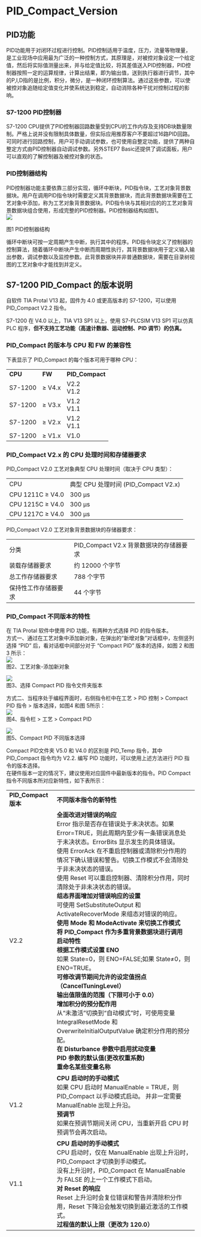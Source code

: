 # PID_Compact_Version 

## PID功能

PID功能用于对闭环过程进行控制。PID控制适用于温度，压力，流量等物理量，是工业现场中应用最为广泛的一种控制方式，其原理是，对被控对象设定一个给定值，然后将实际值测量出来，并与给定值比较，将其差值送入PID控制器，PID控制器按照一定的运算规律，计算出结果，即为输出值，送到执行器进行调节，其中的P,I,D指的是比例，积分，微分，是一种闭环控制算法。通过这些参数，可以使被控对象追随给定值变化并使系统达到稳定，自动消除各种干扰对控制过程的影响。

### S7-1200 PID控制器

S7-1200 CPU提供了PID控制器回路数量受到CPU的工作内存及支持DB块数量限制。严格上说并没有限制具体数量，但实际应用推荐客户不要超过16路PID回路。可同时进行回路控制，用户可手动调试参数，也可使用自整定功能，提供了两种自整定方式由PID控制器自动调试参数。另外STEP7 Basic还提供了调试面板，用户可以直观的了解控制器及被控对象的状态。

### PID控制器结构

PID控制器功能主要依靠三部分实现，循环中断块，PID指令块，工艺对象背景数据块。用户在调用PID指令块时需要定义其背景数据块，而此背景数据块需要在工艺对象中添加，称为工艺对象背景数据块。PID指令块与其相对应的的工艺对象背景数据块组合使用，形成完整的PID控制器。PID控制器结构如图1。  
![](images/1-01.jpg)

  
图1 PID控制器结构  
  
循环中断块可按一定周期产生中断，执行其中的程序。PID指令块定义了控制器的控制算法，随着循环中断块产生中断而周期性执行，其背景数据块用于定义输入输出参数，调试参数以及监控参数。此背景数据块并非普通数据块，需要在目录树视图的工艺对象中才能找到并定义。

## S7-1200 PID_Compact 的版本说明

自软件 TIA Protal V13 起，固件为 4.0 或更高版本的 S7-1200，可以使用 PID_Compact V2.2 指令。

S7-1200 在 V4.0 以上，TIA V13 SP1 以上，使用 S7-PLCSIM V13 SP1 可以仿真 PLC 程序，**但不支持工艺功能（高速计数器、运动控制、PID 调节）的仿真。**

### **PID_Compact 的版本与 CPU 和 FW 的兼容性**

下表显示了 PID_Compact 的每个版本可用于哪种 CPU：

|     |     |     |
| --- | --- | --- |
| **CPU** | **FW** | **PID_Compact** |
| S7-1200 | ≥ V4.x | V2.2  <br>V1.2 |
| S7-1200 | ≥ V3.x | V1.2  <br>V1.1 |
| S7-1200 | ≥ V2.x | V1.2  <br>V1.1 |
| S7-1200 | ≥ V1.x | V1.0 |

### PID_Compact V2.x 的 CPU 处理时间和存储器要求

PID_Compact V2.0 工艺对象典型 CPU 处理时间（取决于 CPU 类型）：

|     |     |
| --- | --- |
| CPU | 典型 CPU 处理时间 (PID_Compact V2.x) |
| CPU 1211C ≥ V4.0 | 300 µs |
| CPU 1215C ≥ V4.0 | 300 µs |
| CPU 1217C ≥ V4.0 | 300 µs |

PID_Compact V2.0 工艺对象背景数据块的存储器要求：

|     |     |
| --- | --- |
| 分类  | PID_Compact V2.x 背景数据块的存储器要求 |
| 装载存储器要求 | 约 12000 个字节 |
| 总工作存储器要求 | 788 个字节 |
| 保持性工作存储器要求 | 44 个字节 |

### PID_Compact 不同版本的特性

在 TIA Protal 软件中使用 PID 功能，有两种方式选择 PID 的指令版本。  
方式一、通过在工艺对象中添加新对象，在弹出的“新增对象”对话框中，左侧竖列选择 “PID” 后，看对话框中间部分对于 “Compact PID” 版本的选择，如图 2 和图 3 所示：  
![](images/1-02.PNG)  
图2、工艺对象-添加新对象

![](images/1-03.PNG)  
图3、选择 Compact PID 指令文件夹版本

方式二、当程序处于编程界面时，右侧指令栏中在工艺 \> PID 控制 > Compact PID 指令 > 版本选择，如图4 和图 5所示：  
![](images/1-04.PNG)  
图4、指令栏 > 工艺 > Compact PID

![](images/1-05.PNG)  
图5、Compact PID 不同版本选择

Compact PID文件夹 V5.0 和 V4.0 的区别是 PID\_Temp 指令，其中 PID\_Compact 指令均为 V2.2. 编写 PID 功能时，可以使用上述方法进行 PID 指令的版本选择。  
在硬件版本一定的情况下，建议使用对应固件中最新版本的指令。PID Compact 指令不同版本所对应新特性，如下表所示：

|     |     |
| --- | --- |
| **PID_Compact 版本** | **不同版本指令的新特性** |
| V2.2 | **全面改进对错误的响应**  <br>Error 指示是否存在错误处于未决状态。如果 Error=TRUE，则此周期内至少有一条错误消息处于未决状态。ErrorBits 显示发生的具体错误。  <br>使用 ErrorAck 在不重启控制器或清除积分作用的情况下确认错误和警告。切换工作模式不会清除处于非未决状态的错误。  <br>使用 Reset 可以重启控制器、清除积分作用，同时清除处于非未决状态的错误。  <br>**组态界面增加对错误响应的设置**  <br>可使用 SetSubstituteOutput 和 ActivateRecoverMode 来组态对错误的响应。  <br>**使用 Mode 和 ModeActivate 来切换工作模式**  <br>**将 PID_Compact 作为多重背景数据块进行调用**  <br>**启动特性**  <br>**根据工作模式设置 ENO**  <br>如果 State=0，则 ENO=FALSE;如果 State≠0，则 ENO=TRUE。  <br>**可修改调节期间允许的设定值拐点（CancelTuningLevel）**  <br>**输出值限值的范围（下限可小于 0.0）**  <br>**增加积分的预分配作用**  <br>从“未激活”切换到“自动模式”时，可使用变量 IntegralResetMode 和 OverwriteInitialOutputValue 确定积分作用的预分配。  <br>**在 Disturbance 参数中启用扰动变量**  <br>**PID** **参数的默认值(更改权重系数)**  <br>**重命名某些变量名称** |
| V1.2 | **CPU 启动时的手动模式**  <br>如果 CPU 启动时 ManualEnable = TRUE，则 PID_Compact 以手动模式启动。 并非一定需要 ManualEnable 出现上升沿。  <br>**预调节**  <br>如果在预调节期间关闭 CPU，当重新开启 CPU 时预调节会再次启动。 |
| V1.1 | **CPU 启动时的手动模式**  <br>CPU 启动时，仅在 ManualEnable 出现上升沿时，PID_Compact 才切换到手动模式。  <br>没有上升沿时，PID_Compact 在 ManualEnable 为 FALSE 的上一个工作模式下启动。  <br>**对 Reset** **的响应**  <br>Reset 上升沿时会复位错误和警告并清除积分作用，Reset 下降沿会触发切换到最近激活的工作模式。  <br>**过程值的默认上限（更改为 120.0）** |